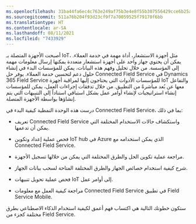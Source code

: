```yaml
---
ms.openlocfilehash: 31ba44fa6ec4c763e249af75b3e4e8f55b307556429cce6b25a044ebdc3e0f30
ms.sourcegitcommit: 511a76b204f93d23cf9f7a70059525f79170f6bb
ms.translationtype: HT
ms.contentlocale: ar-SA
ms.lasthandoff: 08/11/2021
ms.locfileid: "7433929"
---
```

أصبحت الأجهزة المتصلة بـ IoT، مثل أجهزة الاستشعار، أداة مهمة في خدمة العملاء. يمكن أن يحتوي جهاز واحد على أجهزة استشعار متعددة يمكنها إرسال معلومات مهمة إلى المؤسسة. من خلال تحليل وفهم هذه البيانات، يمكن للمؤسسات البدء في إنشاء حلول دعم لتحسين خدمة العملاء. يوفر حل Connected Field Service في Dynamics 365 Field Service للمؤسسات الأدوات التي يحتاجون إليها لمراقبة أجهزة IoT والتفاعل معها عن بُعد مباشرةً من التطبيق. من خلال تدفقات إجراءات العمل، يمكن للمؤسسات إنشاء استراتيجيات لإنشاء أوامر عمل بشكل استباقي استناداً إلى التنبيهات التي يتم إنشاؤها بواسطة الأجهزة المتصلة.

درست هذه الوحدة النمطية كيفية البدء في Connected Field Service، بما في ذلك:

-   تعريف Connected Field Service واستكشاف حالات الاستخدام المختلفة التي يمكن أن تدعمها.

-   فحص عملية إعداد وتكوين IoT hub في Azure الذي يمكن استخدامه مع Connected Field Service.

-   مراجعة عملية تكوين الحل والطرق المختلفة التي يمكن من خلالها تسجيل الأجهزة.

-   شرح كيفية استخدام خصائص الجهاز والطرق المختلفة المتاحة لسحب بيانات الجهاز.

-   فحص عملية تحويل تنبيهات IoT إلى أوامر عمل.

-   مراجعة كيفية العمل مع معلومات Connected Field Service في تطبيق Field Service Mobile.

ستكون خطوتك التالية هي اكتساب فهم أعمق لكيفية استخدام الذكاء الاصطناعي بطرق مختلفة كجزء من Field Service.
